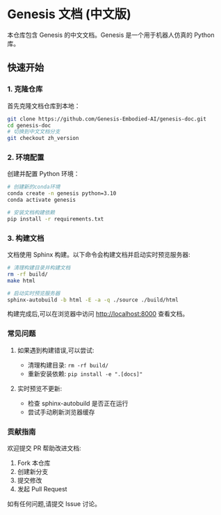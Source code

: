 # Genesis 文档 (中文版)

本仓库包含 Genesis 的中文文档。Genesis 是一个用于机器人仿真的 Python 库。

## 快速开始

### 1. 克隆仓库

首先克隆文档仓库到本地：

```bash
git clone https://github.com/Genesis-Embodied-AI/genesis-doc.git
cd genesis-doc
# 切换到中文文档分支
git checkout zh_version
```

### 2. 环境配置

创建并配置 Python 环境：

```bash
# 创建新的conda环境
conda create -n genesis python=3.10
conda activate genesis

# 安装文档构建依赖
pip install -r requirements.txt
```

### 3. 构建文档

文档使用 Sphinx 构建。以下命令会构建文档并启动实时预览服务器:

```bash
# 清理构建目录并构建文档
rm -rf build/
make html

# 启动实时预览服务器
sphinx-autobuild -b html -E -a -q ./source ./build/html
```

构建完成后,可以在浏览器中访问 <http://localhost:8000> 查看文档。

### 常见问题

1. 如果遇到构建错误,可以尝试:
   - 清理构建目录: `rm -rf build/`
   - 重新安装依赖: `pip install -e ".[docs]"`

2. 实时预览不更新:
   - 检查 sphinx-autobuild 是否正在运行
   - 尝试手动刷新浏览器缓存

### 贡献指南

欢迎提交 PR 帮助改进文档:

1. Fork 本仓库
2. 创建新分支
3. 提交修改
4. 发起 Pull Request

如有任何问题,请提交 Issue 讨论。
